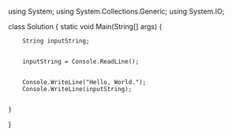 using System;
using System.Collections.Generic;
using System.IO;

class Solution {
    static void Main(String[] args) {
        
        String inputString; 
        
        
        inputString = Console.ReadLine(); 
        
        
        Console.WriteLine("Hello, World.");
        Console.WriteLine(inputString);
        
        
    }
}
